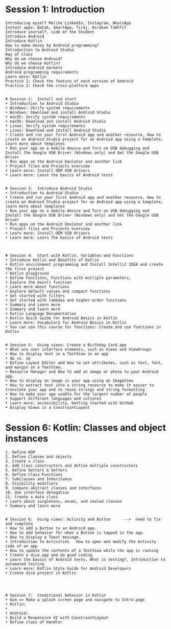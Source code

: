   # Session 1:  Introduction
	Introducing myself Malihe LinkedIn, Instagram, WhatsApp
	Instant apps: Batab, SmartApp, Tiraj, Hirakan Takhfif
	Introduce yourself, side of the Student
	Introduce Android
	Introduce Kotlin
	How to make money by Android programming?
	Introduction to Android Studio 
	Way of class
	Why do we choose Android?
	Why do we choose Kotlin?
	Introduce Android markets
	Android programming requirements
	Learn more: Kotlin
	Practice 1: Check the feature of each version of Android
	Practice 2: Check the cross-platform apps


	# Session 2:  Install and start
	• Introduction to Android Studio
	• Windows: Verify system requirements
	• Windows: Download and install Android Studio
	• macOS: Verify system requirements
	• macOS: Download and install Android Studio
	• Linux: Verify system requirements
	• Linux: Download and install Android Studio
	• Create and run your first Android app and another resource, How to create an Android Studio project for an Android app using a template, learn more about templates
	• Run your app on a mobile device and Turn on USB debugging and Install the Google USB Driver (Windows only) and Get the Google USB Driver
	• Run apps on the Android Emulator and another link
	• Project files and Projects overview
	• Learn more: Install OEM USB drivers
	• Learn more: Learn the basics of Android tests


	# Session 3:  Introduce Android Studio
	• Introduction to Android Studio
	• Create and run your first Android app and another resource, How to create an Android Studio project for an Android app using a template, learn more about templates
	• Run your app on a mobile device and Turn on USB debugging and Install the Google USB Driver (Windows only) and Get the Google USB Driver
	• Run apps on the Android Emulator and another link
	• Project files and Projects overview
	• Learn more: Install OEM USB drivers
	• Learn more: Learn the basics of Android tests



	# Session 4:  Start with Kotlin, Variables and Functions
	• Introduce Kotlin and Benefits of Kotlin
	• Kotlin environment programming and Install IntelliJ IDEA and create the first project
	• Kotlin playground
	• Define Functions, Functions with multiple parameters,
	• Explore the main() function
	• Learn more about functions
	• Explore default values and compact functions
	• Get started with filters
	• Get started with lambdas and higher-order functions
	• Summary and Learn more
	• Summary and learn more
	• Kotlin Language Documentation
	• Kotlin Quick Guide for Android Basics in Kotlin
	• Learn more: Vocabulary for Android Basics in Kotlin
	• You can use this course for functions: Create and use functions in Kotlin


	# Session 5:  Using views: Create a Birthday Card app
	• What are user interface elements, such as Views and ViewGroups
	• How to display text in a TextView in an app
	• dp vs. sp
	• Define Layout Editor and How to set attributes, such as text, font, and margin on a TextView.
	• Resource Manager and How to add an image or photo to your Android app.
	• How to display an image in your app using an ImageView
	• How to extract text into a string resource to make it easier to translate your app and to reuse strings and string formatting
	• How to make your app usable for the largest number of people
	• Support different languages and cultures 
	• Learn more: accessibility, Getting started with GitHub
	• Display Views in a ConstraintLayout


  #  Session 6:  Kotlin: Classes and object instances
	1. Define OOP
	2. Define Classes and objects
	3. Create a class
	4. Add class constructors and define multiple constructors
	5. Define Getters & Setters
	6. Define Class Functions
	7. Subclasses and Inheritance
	8. Visibility modifiers
	9. Compare abstract classes and interfaces
	10. Use interface delegation
	11. Create a data class
	• Learn about singletons, enums, and sealed classes
	• Summary and learn more


	# Session 6:  Using views: Activity and Button     --->  need to fix and complete
	• How to add a Button to an Android app.
	• How to add behavior for when a Button is tapped in the app.
	• How to display a Toast message.
	• Introduction to Activities   How to open and modify the Activity code of an app
	• How to update the contents of a TextView while the app is running
	• Create a dice app and do good coding
	• Learn the basics of Android tests, What is testing?, Introduction to automated testing
	• Learn more: Kotlin Style Guide for Android Developers
	• Create dice project in Kotlin  




	# Session 7:  Conditional behavior in Kotlin  
	• Aim => Make a splash screen page and navigate to Intro page
	• Kotlin:
	•  
	• Android:
	• Build a Responsive UI with ConstraintLayout 
	• Define class of Handler
